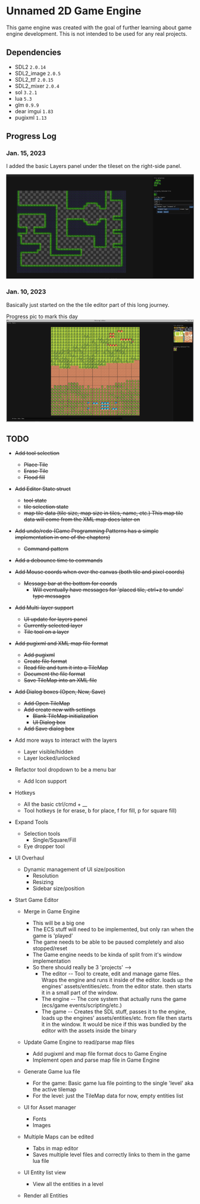 # Unnamed 2D Game Engine

This game engine was created with the goal of further learning about game engine development. This is not intended to be used for any real projects.


## Dependencies

- SDL2 `2.0.14`
- SDL2_image `2.0.5`
- SDL2_ttf `2.0.15`
- SDL2_mixer `2.0.4`
- sol `3.2.1`
- lua `5.3`
- glm `0.9.9`
- dear imgui `1.83`
- pugixml `1.13`

## Progress Log

### Jan. 15, 2023

I added the basic Layers panel under the tileset on the right-side panel.

![Second Progress Pic](/screenshots/progress-2023-01-15.png)

### Jan. 10, 2023

Basically just started on the the tile editor part of this long journey.

Progress pic to mark this day
![First Progress Pic](/screenshots/progress-2023-01-10.png)


## TODO

- ~~Add tool selection~~
  - ~~Place Tile~~
  - ~~Erase Tile~~
  - ~~Flood fill~~
- ~~Add Editor State struct~~
  - ~~tool state~~
  - ~~tile selection state~~
  - ~~map tile data (tile size, map size in tiles, name, etc.)
      This map tile data will come from the XML map docs later on~~

- ~~Add undo/redo (Game Programming Patterns has a simple implementation in one of the chapters)~~
  - ~~Command pattern~~
- ~~Add a debounce time to commands~~
- ~~Add Mouse coords when over the canvas (both tile and pixel coords)~~
  - ~~Message bar at the bottom for coords~~
    - ~~Will eventually have messages for 'placed tile, ctrl+z to undo' type messages~~
- ~~Add Multi-layer support~~
  - ~~UI update for layers panel~~
  - ~~Currently selected layer~~
  - ~~Tile tool on a layer~~
- ~~Add pugixml and XML map file format~~
  - ~~Add pugixml~~
  - ~~Create file format~~
  - ~~Read file and turn it into a TileMap~~
  - ~~Document the file format~~
  - ~~Save TileMap into an XML file~~

- ~~Add Dialog boxes (Open, New, Save)~~
  - ~~Add Open TileMap~~ 
  - ~~Add create new with settings~~
    - ~~Blank TileMap initialization~~
    - ~~UI Dialog box~~
  - ~~Add Save dialog box~~

- Add more ways to interact with the layers
  - Layer visible/hidden
  - Layer locked/unlocked

- Refactor tool dropdown to be a menu bar
  - Add Icon support

- Hotkeys
  - All the basic ctrl/cmd + __
  - Tool hotkeys (e for erase, b for place, f for fill, p for square fill)

- Expand Tools
  - Selection tools
    - Single/Square/Fill
  - Eye dropper tool

- UI Overhaul
  - Dynamic management of UI size/position
    - Resolution
    - Resizing
    - Sidebar size/position





- Start Game Editor
  - Merge in Game Engine
    - This will be a big one
    - The ECS stuff will need to be implemented, but only ran when the game is 'played'
    - The game needs to be able to be paused completely and also stopped/reset
    - The Game engine needs to be kinda of split from it's window implementation
    - So there should really be 3 'projects' -->
      - The editor -- Tool to create, edit and manage game files. Wraps the engine and runs it inside of the editor. loads up the
                    engines' assets/entities/etc. from the editor state. then starts it in a small part of the window.
      - The engine -- The core system that actually runs the game (ecs/game events/scripting/etc.)
      - The game   -- Creates the SDL stuff, passes it to the engine, loads up the engines' assets/entities/etc. from file then
                    starts it in the window. It would be nice if this was bundled by the editor with the assets inside the binary

  - Update Game Engine to read/parse map files
    - Add pugixml and map file format docs to Game Engine
    - Implement open and parse map file in Game Engine

  - Generate Game lua file
    - For the game: Basic game lua file pointing to the single 'level' aka the active tilemap
    - For the level: just the TileMap data for now, empty entities list
  - UI for Asset manager
    - Fonts
    - Images
  - Multiple Maps can be edited
    - Tabs in map editor
    - Saves multiple level files and correctly links to them in the game lua file
  - UI Entity list view
    - View all the entities in a level
  - Render all Entities
